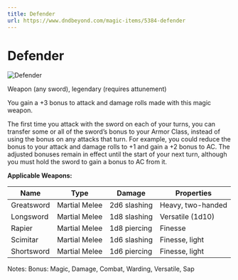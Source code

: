 ```yaml
---
title: Defender
url: https://www.dndbeyond.com/magic-items/5384-defender
---
```


# Defender

![Defender](defender.png)

Weapon (any sword), legendary (requires attunement)

You gain a +3 bonus to attack and damage rolls made with this magic weapon.

The first time you attack with the sword on each of your turns, you can transfer some or all of the sword’s bonus to your Armor Class, instead of using the bonus on any attacks that turn. For example, you could reduce the bonus to your attack and damage rolls to +1 and gain a +2 bonus to AC. The adjusted bonuses remain in effect until the start of your next turn, although you must hold the sword to gain a bonus to AC from it.


**Applicable Weapons:**

| Name | Type | Damage | Properties |
|---|---|---|---|
| Greatsword | Martial Melee | 2d6 slashing | Heavy, two-handed |
| Longsword | Martial Melee | 1d8 slashing | Versatile (1d10) |
| Rapier | Martial Melee | 1d8 piercing | Finesse |
| Scimitar | Martial Melee | 1d6 slashing | Finesse, light |
| Shortsword | Martial Melee | 1d6 piercing | Finesse, light |


Notes: Bonus: Magic, Damage, Combat, Warding, Versatile, Sap